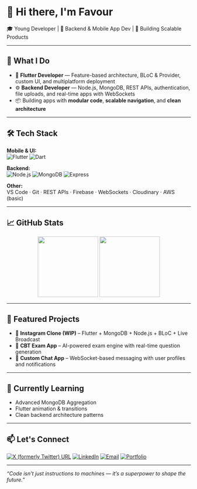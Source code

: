 # 👋 Hi there, I'm Favour

🎓 Young Developer | 🧠 Backend & Mobile App Dev | 🚀 Building Scalable Products

---

## 💼 What I Do

- 🔧 **Flutter Developer** — Feature-based architecture, BLoC & Provider, custom UI, and multiplatform deployment
- ⚙️ **Backend Developer** — Node.js, MongoDB, REST APIs, authentication, file uploads, and real-time apps with WebSockets
- 📦 Building apps with **modular code**, **scalable navigation**, and **clean architecture**

---

## 🛠 Tech Stack

**Mobile & UI:**  
![Flutter](https://img.shields.io/badge/Flutter-02569B?style=flat&logo=flutter&logoColor=white)
![Dart](https://img.shields.io/badge/Dart-0175C2?style=flat&logo=dart&logoColor=white)

**Backend:**  
![Node.js](https://img.shields.io/badge/Node.js-339933?style=flat&logo=nodedotjs&logoColor=white)
![MongoDB](https://img.shields.io/badge/MongoDB-47A248?style=flat&logo=mongodb&logoColor=white)
![Express](https://img.shields.io/badge/Express.js-000000?style=flat&logo=express&logoColor=white)

**Other:**  
VS Code · Git · REST APIs · Firebase · WebSockets · Cloudinary · AWS (basic)

---

## 📈 GitHub Stats

<p align="center">
  <img src="https://github-readme-stats.vercel.app/api?username=favourthemaster&show_icons=true&theme=radical" height="165" />
  <img src="https://github-readme-stats.vercel.app/api/top-langs/?username=favourthemaster&layout=compact&theme=radical" height="165" />
</p>

---

## 📂 Featured Projects

- 🔹 **Instagram Clone (WIP)** – Flutter + MongoDB + Node.js + BLoC + Live Broadcast
- 🔹 **CBT Exam App** – AI-powered exam engine with real-time question generation
- 🔹 **Custom Chat App** – WebSocket-based messaging with user profiles and notifications

---

## 🌱 Currently Learning

- Advanced MongoDB Aggregation
- Flutter animation & transitions
- Clean backend architecture patterns

---

## 📫 Let's Connect

[![X (formerly Twitter) URL](https://img.shields.io/twitter/url)](https://x.com/favour_dmaster?t=tNVDYG9WZ00B6Gzg0WhZ4g&s=08)
[![LinkedIn](https://img.shields.io/badge/LinkedIn-0A66C2?style=flat&logo=linkedin&logoColor=white)](https://linkedin.com/in/favour-nwachukwu-972b3633a)
[![Email](https://img.shields.io/badge/Gmail-D14836?style=flat&logo=gmail&logoColor=white)](mailto:nwachukwufavs@gmail.com)
[![Portfolio](https://img.shields.io/badge/Portfolio-000?style=flat&logo=vercel&logoColor=white)](https://your-portfolio.com)

---

_“Code isn’t just instructions to machines — it’s a superpower to shape the future.”_
